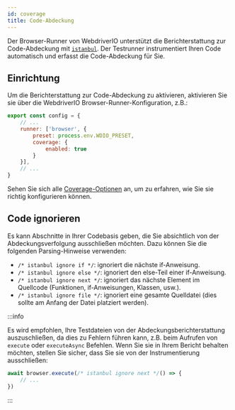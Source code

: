 ```yaml
---
id: coverage
title: Code-Abdeckung
---
```


Der Browser-Runner von WebdriverIO unterstützt die Berichterstattung zur Code-Abdeckung mit [`istanbul`](https://istanbul.js.org/). Der Testrunner instrumentiert Ihren Code automatisch und erfasst die Code-Abdeckung für Sie.

## Einrichtung

Um die Berichterstattung zur Code-Abdeckung zu aktivieren, aktivieren Sie sie über die WebdriverIO Browser-Runner-Konfiguration, z.B.:

```js title=wdio.conf.js
export const config = {
    // ...
    runner: ['browser', {
        preset: process.env.WDIO_PRESET,
        coverage: {
            enabled: true
        }
    }],
    // ...
}
```

Sehen Sie sich alle [Coverage-Optionen](/docs/runner#coverage-options) an, um zu erfahren, wie Sie sie richtig konfigurieren können.

## Code ignorieren

Es kann Abschnitte in Ihrer Codebasis geben, die Sie absichtlich von der Abdeckungsverfolgung ausschließen möchten. Dazu können Sie die folgenden Parsing-Hinweise verwenden:

- `/* istanbul ignore if */`: ignoriert die nächste if-Anweisung.
- `/* istanbul ignore else */`: ignoriert den else-Teil einer if-Anweisung.
- `/* istanbul ignore next */`: ignoriert das nächste Element im Quellcode (Funktionen, if-Anweisungen, Klassen, usw.).
- `/* istanbul ignore file */`: ignoriert eine gesamte Quelldatei (dies sollte am Anfang der Datei platziert werden).

:::info

Es wird empfohlen, Ihre Testdateien von der Abdeckungsberichterstattung auszuschließen, da dies zu Fehlern führen kann, z.B. beim Aufrufen von `execute` oder `executeAsync` Befehlen. Wenn Sie sie in Ihrem Bericht behalten möchten, stellen Sie sicher, dass Sie sie von der Instrumentierung ausschließen:

```ts
await browser.execute(/* istanbul ignore next */() => {
    // ...
})
```

:::
